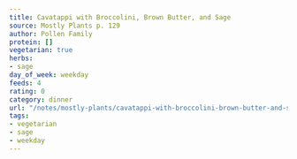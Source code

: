 ```yaml
---
title: Cavatappi with Broccolini, Brown Butter, and Sage
source: Mostly Plants p. 129
author: Pollen Family
protein: []
vegetarian: true
herbs:
- sage
day_of_week: weekday
feeds: 4
rating: 0
category: dinner
url: "/notes/mostly-plants/cavatappi-with-broccolini-brown-butter-and-sage.html"
tags:
- vegetarian
- sage
- weekday
---
```



